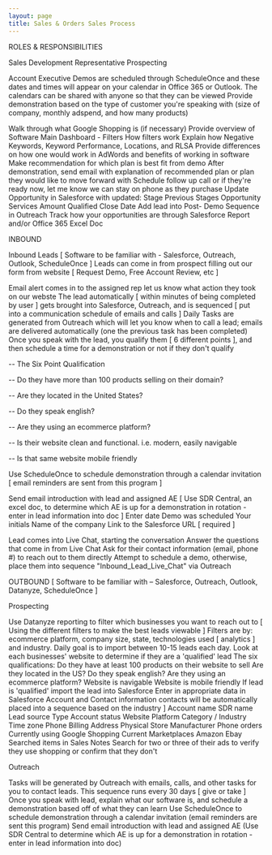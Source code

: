```yaml
---
layout: page
title: Sales & Orders Sales Process
---
```


ROLES & RESPONSIBILITIES

Sales Development Representative
Prospecting

Account Executive
Demos are scheduled through ScheduleOnce and these dates and times will appear on your calendar in Office 365 or Outlook. The calendars can be shared with anyone so that they can be viewed
Provide demonstration based on the type of customer you're speaking with (size of company, monthly adspend, and how many products)

Walk through what Google Shopping is (if necessary)
Provide overview of Software
Main Dashboard - Filters
How filters work
Explain how Negative Keywords, Keyword Performance, Locations, and RLSA
Provide differences on how one would work in AdWords and benefits of working in software
Make recommendation for which plan is best fit from demo
After demonstration, send email with explanation of recommended plan or plan they would like to move forward with
Schedule follow up call or if they're ready now, let me know we can stay on phone as they purchase
Update Opportunity in Salesforce with updated:
Stage
Previous Stages
Opportunity Services
Amount
Qualified
Close Date
Add lead into Post- Demo Sequence in Outreach
Track how your opportunities are through Salesforce Report and/or Office 365 Excel Doc

INBOUND

Inbound Leads  [ Software to be familiar with - Salesforce, Outreach, Outlook, ScheduleOnce ]
Leads can come in from prospect filling out our form from website [ Request Demo, Free Account Review, etc ]

Email alert comes in to the assigned rep let us know what action they took on our webste
The lead automatically [ within minutes of being completed by user ] gets brought into Salesforce, Outreach, and is sequenced [ put into a communication schedule of emails and calls ]
Daily Tasks are generated from Outreach which will let you know when to call a lead; emails are delivered automatically (one the previous task has been completed)
Once you speak with the lead, you qualify them [ 6 different points ], and then schedule a time for a demonstration or not if they don't qualify

-- The Six Point Qualification

-- Do they have more than 100 products selling on their domain?

-- Are they located in the United States?

-- Do they speak english?

-- Are they using an ecommerce platform?

-- Is their website clean and functional. i.e. modern, easily navigable

-- Is that same website mobile friendly

Use ScheduleOnce to schedule demonstration through a calendar invitation [ email reminders are sent from this program ]

Send email introduction with lead and assigned AE  [ Use SDR Central, an excel doc, to determine which AE is up for a demonstration in rotation - enter in lead information into doc ]
Enter date Demo was scheduled
Your initials
Name of the company
Link to the Salesforce URL [ required ]

Lead comes into Live Chat, starting the conversation
Answer the questions that come in from Live Chat
Ask for their contact information (email, phone #) to reach out to them directly
Attempt to schedule a demo, otherwise, place them into sequence "Inbound_Lead_Live_Chat" via Outreach


OUTBOUND  [ Software to be familiar with – Salesforce, Outreach, Outlook, Datanyze, ScheduleOnce ]

Prospecting

Use Datanyze reporting to filter which businesses you want to reach out to [ Using the different filters to make the best leads viewable ]
Filters are by: ecommerce platform, company size, state, technologies used [ analytics ] and industry. Daily goal is to import between 10-15 leads each day.
Look at each businesses' website to determine if they are a 'qualified' lead
The six qualifications:
Do they have at least 100 products on their website to sell
Are they located in the US?
Do they speak english?
Are they using an ecommerce platform?
Website is navigable
Website is mobile friendly
If lead is 'qualified' import the lead into Salesforce
Enter in appropriate data in Salesforce Account and Contact information
contacts will be automatically placed into a sequence based on the industry ]
  Account name
  SDR name
  Lead source
  Type
  Account status
  Website
  Platform
  Category / Industry
  Time zone
  Phone
  Billing Address
  Physical Store
  Manufacturer
  Phone orders
  Currently using Google Shopping
  Current Marketplaces
  Amazon
  Ebay
  Searched items in Sales Notes
  Search for two or three of their ads to verify they use shopping or confirm that they don't

Outreach

Tasks will be generated by Outreach with emails, calls, and other tasks for you to contact leads. This sequence runs every 30 days [ give or take ]
Once you speak with lead, explain what our software is, and schedule a demonstration based off of what they can learn
Use ScheduleOnce to schedule demonstration through a calendar invitation (email reminders are sent this program)
Send email introduction with lead and assigned AE (Use SDR Central to determine which AE is up for a demonstration in rotation - enter in lead information into doc)
